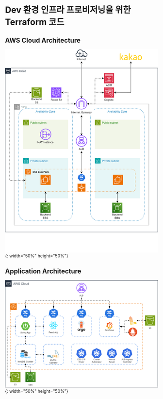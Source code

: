 # Dev 환경 인프라 프로비저닝을 위한 Terraform 코드


## AWS Cloud Architecture

![Dev K8s Architecture](./diagram/dev-aws.drawio.png){: width="50%" height="50%"}

## Application Architecture
![Dev AWS Architecture](./diagram/dev-k8s.drawio.png){: width="50%" height="50%"}

